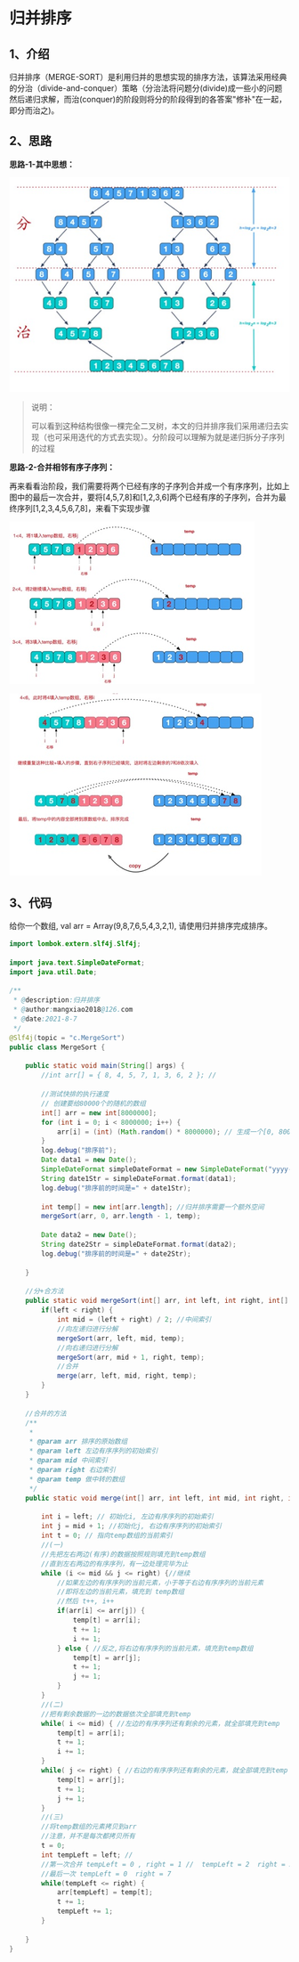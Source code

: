 # 归并排序

## 1、介绍

归并排序（MERGE-SORT）是利用归并的思想实现的排序方法，该算法采用经典的分治（divide-and-conquer）策略（分治法将问题分(divide)成一些小的问题然后递归求解，而治(conquer)的阶段则将分的阶段得到的各答案"修补"在一起，即分而治之)。

## 2、思路

**思路-1-其中思想：**

![merge-1](images/merge-1.jpg)

>  说明：
>
> 可以看到这种结构很像一棵完全二叉树，本文的归并排序我们采用递归去实现（也可采用迭代的方式去实现）。分阶段可以理解为就是递归拆分子序列的过程

**思路-2-合并相邻有序子序列：**

再来看看治阶段，我们需要将两个已经有序的子序列合并成一个有序序列，比如上图中的最后一次合并，要将[4,5,7,8]和[1,2,3,6]两个已经有序的子序列，合并为最终序列[1,2,3,4,5,6,7,8]，来看下实现步骤

![merge-2](images/merge-2.jpg)

![merge-3](images/merge-3.jpg)



## 3、代码

给你一个数组, val arr = Array(9,8,7,6,5,4,3,2,1), 请使用归并排序完成排序。

```java
import lombok.extern.slf4j.Slf4j;

import java.text.SimpleDateFormat;
import java.util.Date;

/**
 * @description:归并排序
 * @author:mangxiao2018@126.com
 * @date:2021-8-7
 */
@Slf4j(topic = "c.MergeSort")
public class MergeSort {

    public static void main(String[] args) {
        //int arr[] = { 8, 4, 5, 7, 1, 3, 6, 2 }; //

        //测试快排的执行速度
        // 创建要给80000个的随机的数组
        int[] arr = new int[8000000];
        for (int i = 0; i < 8000000; i++) {
            arr[i] = (int) (Math.random() * 8000000); // 生成一个[0, 8000000) 数
        }
        log.debug("排序前");
        Date data1 = new Date();
        SimpleDateFormat simpleDateFormat = new SimpleDateFormat("yyyy-MM-dd HH:mm:ss");
        String date1Str = simpleDateFormat.format(data1);
        log.debug("排序前的时间是=" + date1Str);

        int temp[] = new int[arr.length]; //归并排序需要一个额外空间
        mergeSort(arr, 0, arr.length - 1, temp);

        Date data2 = new Date();
        String date2Str = simpleDateFormat.format(data2);
        log.debug("排序前的时间是=" + date2Str);

    }

    //分+合方法
    public static void mergeSort(int[] arr, int left, int right, int[] temp) {
        if(left < right) {
            int mid = (left + right) / 2; //中间索引
            //向左递归进行分解
            mergeSort(arr, left, mid, temp);
            //向右递归进行分解
            mergeSort(arr, mid + 1, right, temp);
            //合并
            merge(arr, left, mid, right, temp);
        }
    }

    //合并的方法
    /**
     *
     * @param arr 排序的原始数组
     * @param left 左边有序序列的初始索引
     * @param mid 中间索引
     * @param right 右边索引
     * @param temp 做中转的数组
     */
    public static void merge(int[] arr, int left, int mid, int right, int[] temp) {

        int i = left; // 初始化i, 左边有序序列的初始索引
        int j = mid + 1; //初始化j, 右边有序序列的初始索引
        int t = 0; // 指向temp数组的当前索引
        //(一)
        //先把左右两边(有序)的数据按照规则填充到temp数组
        //直到左右两边的有序序列，有一边处理完毕为止
        while (i <= mid && j <= right) {//继续
            //如果左边的有序序列的当前元素，小于等于右边有序序列的当前元素
            //即将左边的当前元素，填充到 temp数组
            //然后 t++, i++
            if(arr[i] <= arr[j]) {
                temp[t] = arr[i];
                t += 1;
                i += 1;
            } else { //反之,将右边有序序列的当前元素，填充到temp数组
                temp[t] = arr[j];
                t += 1;
                j += 1;
            }
        }
        //(二)
        //把有剩余数据的一边的数据依次全部填充到temp
        while( i <= mid) { //左边的有序序列还有剩余的元素，就全部填充到temp
            temp[t] = arr[i];
            t += 1;
            i += 1;
        }
        while( j <= right) { //右边的有序序列还有剩余的元素，就全部填充到temp
            temp[t] = arr[j];
            t += 1;
            j += 1;
        }
        //(三)
        //将temp数组的元素拷贝到arr
        //注意，并不是每次都拷贝所有
        t = 0;
        int tempLeft = left; //
        //第一次合并 tempLeft = 0 , right = 1 //  tempLeft = 2  right = 3 // tL=0 ri=3
        //最后一次 tempLeft = 0  right = 7
        while(tempLeft <= right) {
            arr[tempLeft] = temp[t];
            t += 1;
            tempLeft += 1;
        }

    }
}
```



